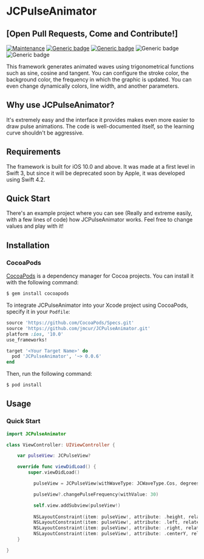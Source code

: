 # JCPulseAnimator 
## [Open Pull Requests, Come and Contribute!]

[![Maintenance](https://img.shields.io/badge/Maintained%3F-yes-green.svg)](https://GitHub.com/Naereen/StrapDown.js/graphs/commit-activity) [![Generic badge](https://img.shields.io/badge/License-MIT-green.svg)](https://github.com/jmcur/JCPulseAnimator/blob/master/LICENSE) 
[![Generic badge](https://img.shields.io/badge/Release-0.0.6-green.svg)](https://github.com/jmcur/JCPulseAnimator/releases) ![Generic badge](https://img.shields.io/badge/Cocoapods-Yes-green.svg) ![Generic badge](https://img.shields.io/badge/Carthage-No-red.svg)

This framework generates animated waves using trigonometrical functions such as sine, cosine and tangent. You can configure the stroke color, the background color, the frequency in which the graphic is updated. You can even change dynamically colors, line width, and another parameters.

## Why use JCPulseAnimator?
It's extremely easy and the interface it provides makes even more easier to draw pulse animations. The code is well-documented itself, so the learning curve shouldn't be aggressive.

## Requirements
The framework is built for iOS 10.0 and above. It was made at a first level in Swift 3, but since it will be deprecated soon by Apple, it was developed using Swift 4.2.

## Quick Start
There's an example project where you can see (Really and extreme easily, with a few lines of code) how JCPulseAnimator works. Feel free to change values and play with it!

## Installation

### CocoaPods

[CocoaPods](http://cocoapods.org) is a dependency manager for Cocoa projects. You can install it with the following command:

```bash
$ gem install cocoapods
```

To integrate JCPulseAnimator into your Xcode project using CocoaPods, specify it in your `Podfile`:

```ruby
source 'https://github.com/CocoaPods/Specs.git'
source 'https://github.com/jmcur/JCPulseAnimator.git'
platform :ios, '10.0'
use_frameworks!

target '<Your Target Name>' do
  pod 'JCPulseAnimator', '~> 0.0.6'
end
```

Then, run the following command:

```bash
$ pod install
```
## Usage

### Quick Start

```swift
import JCPulseAnimator

class ViewController: UIViewController {

    var pulseView: JCPulseView?

    override func viewDidLoad() {
        super.viewDidLoad()

          pulseView = JCPulseView(withWaveType: JCWaveType.Cos, degrees: JCWaveDegrees.positive360, strokeColor: .green, fillColor: nil, lineWidth: 3.0)

          pulseView?.changePulseFrequency(withValue: 30)

          self.view.addSubview(pulseView!)
        
          NSLayoutConstraint(item: pulseView!, attribute: .height, relatedBy: .equal, toItem: nil, attribute: .height, multiplier: 1, constant: 150).isActive = true
          NSLayoutConstraint(item: pulseView!, attribute: .left, relatedBy: .equal, toItem: self.view, attribute: .left, multiplier: 1, constant: 0).isActive = true
          NSLayoutConstraint(item: pulseView!, attribute: .right, relatedBy: .equal, toItem: self.view, attribute: .right, multiplier: 1, constant: 0).isActive = true
          NSLayoutConstraint(item: pulseView!, attribute: .centerY, relatedBy: .equal, toItem: self.view, attribute: .centerY, multiplier: 1.0, constant: 0).isActive = true
    }

}
```
